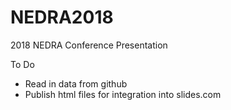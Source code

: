 # NEDRA2018
2018 NEDRA Conference Presentation

To Do 
 * Read in data from github
 * Publish html files for integration into slides.com 
 
